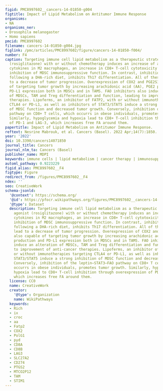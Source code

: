 ```yaml
---
figid: PMC8997602__cancers-14-01850-g004
figtitle: Impact of Lipid Metabolism on Antitumor Immune Response
organisms:
- NA
organisms_ner:
- Drosophila melanogaster
- Homo sapiens
pmcid: PMC8997602
filename: cancers-14-01850-g004.jpg
figlink: /pmc/articles/PMC8997602/figure/cancers-14-01850-f004/
number: F4
caption: Targeting immune cell lipid metabolism as a therapeutic strategy. PPAR agonist
  (rosiglitazone) with or without chemotherapy induces an increase of anti-inflammatory
  cytokines in M2 macrophages, an increase in CD8+ T-cell cytotoxicity as well as
  inhibition of MDSC immunosuppressive function. In contrast, inhibition of PPAR,
  following a DHA-rich diet, inhibits Th17 differentiation. All of these changes lead
  to a decrease of tumor progression. Overexpression of COX2 and PGE2S1 are also capable
  of targeting tumor growth by increasing arachidonic acid (AA), PGE2 production and
  PD-L1 expression both in MDSCs and in TAMS. FAO inhibitors also induce an alteration
  of MDSCs, TAM and Treg differentiation and function, leading to improvement of anti-cancer
  therapies. Lipoferms, an inhibitor of FATP2, with or without immunotherapies targeting
  CTLA4 or PD-L1, as well as inhibitors of STAT3/STAT5 induce a strong inhibition
  of MDSC function and decreased tumor growth. Conversely, inhibition of the leptin–STAT3–FAO
  pathway on CD8+ T cells, which occurrs in obese individuals, promotes tumor growth.
  Similarly, hypoglycemia and hypoxia lead to CD8+ T-cell inhibition through overexpression
  of PD-1 and LAG-3, which increases free FA around them.
papertitle: Impact of Lipid Metabolism on Antitumor Immune Response.
reftext: Nesrine Mabrouk, et al. Cancers (Basel). 2022 Apr;14(7):1850.
year: '2022'
doi: 10.3390/cancers14071850
journal_title: Cancers
journal_nlm_ta: Cancers (Basel)
publisher_name: MDPI
keywords: immune cells | lipid metabolism | cancer therapy | immunosuppression
automl_pathway: 0.9223229
figid_alias: PMC8997602__F4
figtype: Figure
redirect_from: /figures/PMC8997602__F4
ndex: ''
seo: CreativeWork
schema-jsonld:
  '@context': https://schema.org/
  '@id': https://pfocr.wikipathways.org/figures/PMC8997602__cancers-14-01850-g004.html
  '@type': Dataset
  description: Targeting immune cell lipid metabolism as a therapeutic strategy. PPAR
    agonist (rosiglitazone) with or without chemotherapy induces an increase of anti-inflammatory
    cytokines in M2 macrophages, an increase in CD8+ T-cell cytotoxicity as well as
    inhibition of MDSC immunosuppressive function. In contrast, inhibition of PPAR,
    following a DHA-rich diet, inhibits Th17 differentiation. All of these changes
    lead to a decrease of tumor progression. Overexpression of COX2 and PGE2S1 are
    also capable of targeting tumor growth by increasing arachidonic acid (AA), PGE2
    production and PD-L1 expression both in MDSCs and in TAMS. FAO inhibitors also
    induce an alteration of MDSCs, TAM and Treg differentiation and function, leading
    to improvement of anti-cancer therapies. Lipoferms, an inhibitor of FATP2, with
    or without immunotherapies targeting CTLA4 or PD-L1, as well as inhibitors of
    STAT3/STAT5 induce a strong inhibition of MDSC function and decreased tumor growth.
    Conversely, inhibition of the leptin–STAT3–FAO pathway on CD8+ T cells, which
    occurrs in obese individuals, promotes tumor growth. Similarly, hypoglycemia and
    hypoxia lead to CD8+ T-cell inhibition through overexpression of PD-1 and LAG-3,
    which increases free FA around them.
  license: CC0
  name: CreativeWork
  creator:
    '@type': Organization
    name: WikiPathways
  keywords:
  - Rich
  - ix
  - croc
  - aa
  - Fatp2
  - COX2
  - PolG1
  - pyd
  - CD8A
  - CD8B
  - LAG3
  - SLC27A2
  - CD274
  - PTGS2
  - MTCO2P12
  - TAM
  - STIM1
---
```

